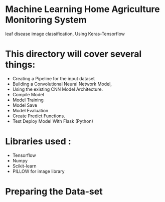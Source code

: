 # Machine Learning Home Agriculture Monitoring System
leaf disease image classification, Using Keras-Tensorflow

# This directory will cover several things:

* Creating a Pipeline for the input dataset
* Building a Convolutional Neural Network Model,
* Using the existing CNN Model Architecture.
* Compile Model
* Model Training
* Model Save
* Model Evaluation
* Create Predict Functions.
* Test Deploy Model With Flask (Python)

# Libraries used :

* Tensorflow 
* Numpy
* Scikit-learn
* PILLOW for image library

# Preparing the Data-set
